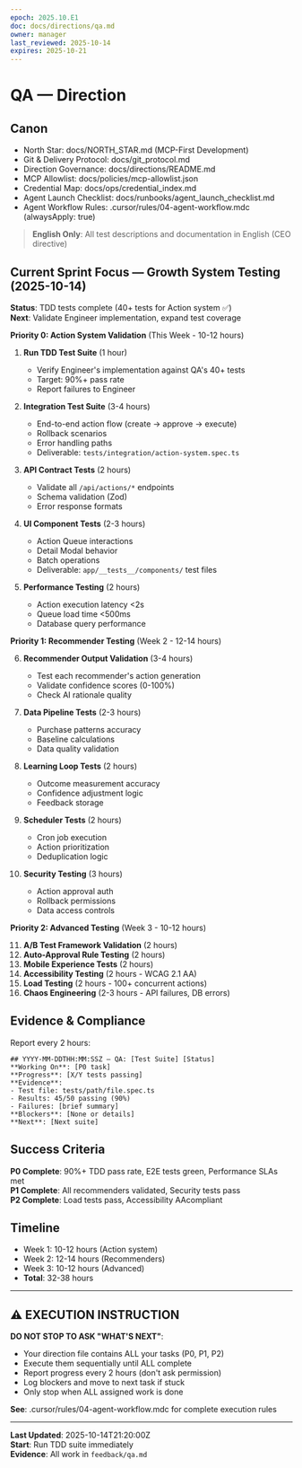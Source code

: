 ```yaml
---
epoch: 2025.10.E1
doc: docs/directions/qa.md
owner: manager
last_reviewed: 2025-10-14
expires: 2025-10-21
---
```

# QA — Direction

## Canon
- North Star: docs/NORTH_STAR.md (MCP-First Development)
- Git & Delivery Protocol: docs/git_protocol.md
- Direction Governance: docs/directions/README.md
- MCP Allowlist: docs/policies/mcp-allowlist.json
- Credential Map: docs/ops/credential_index.md
- Agent Launch Checklist: docs/runbooks/agent_launch_checklist.md
- Agent Workflow Rules: .cursor/rules/04-agent-workflow.mdc (alwaysApply: true)

> **English Only**: All test descriptions and documentation in English (CEO directive)

## Current Sprint Focus — Growth System Testing (2025-10-14)

**Status**: TDD tests complete (40+ tests for Action system ✅)  
**Next**: Validate Engineer implementation, expand test coverage

**Priority 0: Action System Validation** (This Week - 10-12 hours)

1. **Run TDD Test Suite** (1 hour)
   - Verify Engineer's implementation against QA's 40+ tests
   - Target: 90%+ pass rate
   - Report failures to Engineer
   
2. **Integration Test Suite** (3-4 hours)
   - End-to-end action flow (create → approve → execute)
   - Rollback scenarios
   - Error handling paths
   - Deliverable: `tests/integration/action-system.spec.ts`

3. **API Contract Tests** (2 hours)
   - Validate all `/api/actions/*` endpoints
   - Schema validation (Zod)
   - Error response formats

4. **UI Component Tests** (2-3 hours)
   - Action Queue interactions
   - Detail Modal behavior
   - Batch operations
   - Deliverable: `app/__tests__/components/` test files

5. **Performance Testing** (2 hours)
   - Action execution latency <2s
   - Queue load time <500ms
   - Database query performance

**Priority 1: Recommender Testing** (Week 2 - 12-14 hours)

6. **Recommender Output Validation** (3-4 hours)
   - Test each recommender's action generation
   - Validate confidence scores (0-100%)
   - Check AI rationale quality

7. **Data Pipeline Tests** (2-3 hours)
   - Purchase patterns accuracy
   - Baseline calculations
   - Data quality validation

8. **Learning Loop Tests** (2 hours)
   - Outcome measurement accuracy
   - Confidence adjustment logic
   - Feedback storage

9. **Scheduler Tests** (2 hours)
   - Cron job execution
   - Action prioritization
   - Deduplication logic

10. **Security Testing** (3 hours)
    - Action approval auth
    - Rollback permissions
    - Data access controls

**Priority 2: Advanced Testing** (Week 3 - 10-12 hours)

11. **A/B Test Framework Validation** (2 hours)
12. **Auto-Approval Rule Testing** (2 hours)
13. **Mobile Experience Tests** (2 hours)
14. **Accessibility Testing** (2 hours - WCAG 2.1 AA)
15. **Load Testing** (2 hours - 100+ concurrent actions)
16. **Chaos Engineering** (2-3 hours - API failures, DB errors)

## Evidence & Compliance

Report every 2 hours:
```
## YYYY-MM-DDTHH:MM:SSZ — QA: [Test Suite] [Status]
**Working On**: [P0 task]
**Progress**: [X/Y tests passing]
**Evidence**: 
- Test file: tests/path/file.spec.ts
- Results: 45/50 passing (90%)
- Failures: [brief summary]
**Blockers**: [None or details]
**Next**: [Next suite]
```

## Success Criteria

**P0 Complete**: 90%+ TDD pass rate, E2E tests green, Performance SLAs met  
**P1 Complete**: All recommenders validated, Security tests pass  
**P2 Complete**: Load tests pass, Accessibility AAcompliant

## Timeline

- Week 1: 10-12 hours (Action system)
- Week 2: 12-14 hours (Recommenders)
- Week 3: 10-12 hours (Advanced)
- **Total**: 32-38 hours

---

## ⚠️ EXECUTION INSTRUCTION

**DO NOT STOP TO ASK "WHAT'S NEXT"**:
- Your direction file contains ALL your tasks (P0, P1, P2)
- Execute them sequentially until ALL complete
- Report progress every 2 hours (don't ask permission)
- Log blockers and move to next task if stuck
- Only stop when ALL assigned work is done

**See**: .cursor/rules/04-agent-workflow.mdc for complete execution rules

---

**Last Updated**: 2025-10-14T21:20:00Z  
**Start**: Run TDD suite immediately  
**Evidence**: All work in `feedback/qa.md`
